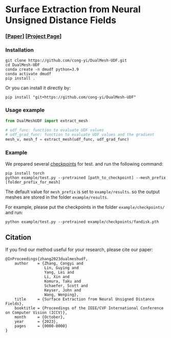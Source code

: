 # Surface Extraction from Neural Unsigned Distance Fields

### [[Paper](https://arxiv.org/abs/2309.08878)] [[Project Page](https://cong-yi.github.io/projects/dualmeshudf/)]

### Installation

```
git clone https://github.com/cong-yi/DualMesh-UDF.git
cd DualMesh-UDF
conda create -n dmudf python=3.9
conda activate dmudf
pip install .
```
Or you can install it directly by:
```
pip install "git+https://github.com/cong-yi/DualMesh-UDF"
```

### Usage example
```python
from DualMeshUDF import extract_mesh

# udf_func: function to evaluate UDF values
# udf_grad_func: function to evaluate UDF values and the gradient
mesh_v, mesh_f = extract_mesh(udf_func, udf_grad_func)
```


### Example

We prepared several [checkpoints](https://drive.google.com/drive/folders/12ys47-DjfXC3E-Kt5V2e1DWisynC0rpp?usp=sharing) for test.  and run the following command:
```
pip install torch
python example/test.py --pretrained [path_to_checkpoint] --mesh_prefix [folder_prefix_for_mesh]
```
The default value for `mesh_prefix` is set to `example/results`. so the output meshes are stored in the folder `example/results`.

For example, please put the checkpoints in the folder `example/checkpoints/` and run:
```
python example/test.py --pretrained example/checkpoints/fandisk.pth
```

## Citation
If you find our method useful for your research, please cite our paper:

```
@InProceedings{zhang2023dualmeshudf,
    author    = {Zhang, Congyi and
                 Lin, Guying and
                 Yang, Lei and
                 Li, Xin and
                 Komura, Taku and
                 Schaefer, Scott and
                 Keyser, John and
                 Wang, Wenping},
    title     = {Surface Extraction from Neural Unsigned Distance Fields},
    booktitle = {Proceedings of the IEEE/CVF International Conference on Computer Vision (ICCV)},
    month     = {October},
    year      = {2023},
    pages     = {0000-0000}
}
```